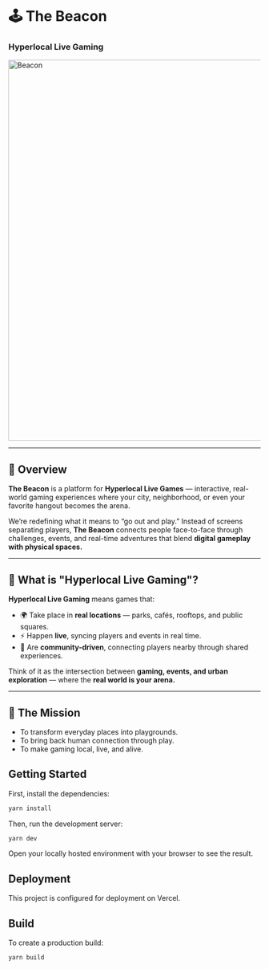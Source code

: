 # 🕹️ The Beacon
### **Hyperlocal Live Gaming**

<img width="1201" height="759" alt="Beacon" src="https://github.com/user-attachments/assets/bcf27ff3-4c4c-46d2-b9f2-0569c4d80102" />

---

## 🌟 Overview  

**The Beacon** is a platform for **Hyperlocal Live Games** — interactive, real-world gaming experiences where your city, neighborhood, or even your favorite hangout becomes the arena.  

We’re redefining what it means to “go out and play.” Instead of screens separating players, **The Beacon** connects people face-to-face through challenges, events, and real-time adventures that blend **digital gameplay with physical spaces.**

---

## 🎯 What is "Hyperlocal Live Gaming"?  

**Hyperlocal Live Gaming** means games that:  

- 🌍 Take place in **real locations** — parks, cafés, rooftops, and public squares.  
- ⚡ Happen **live**, syncing players and events in real time.  
- 👥 Are **community-driven**, connecting players nearby through shared experiences.  

Think of it as the intersection between **gaming, events, and urban exploration** — where the **real world is your arena.**

---

## 🚀 The Mission  

- To transform everyday places into playgrounds.  
- To bring back human connection through play.  
- To make gaming local, live, and alive.  

## Getting Started

First, install the dependencies:

```bash
yarn install
```

Then, run the development server:

```bash
yarn dev
```

Open your locally hosted environment with your browser to see the result.

## Deployment

This project is configured for deployment on Vercel.

## Build

To create a production build:

```bash
yarn build
```
